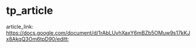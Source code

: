 # tp_article

article_link: 
https://docs.google.com/document/d/1rAbLUvhXaxY6mBZb5OMuw9s17kKJx8AkqQ3Om6tpD90/editt;